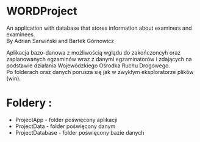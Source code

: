 # WORDProject
An application with database that stores information about examiners and examinees.  
By Adrian Sarwiński and Bartek Górnowicz  
  
  Aplikacja bazo-danowa z możliwością wglądu do zakończoncyh oraz zaplanowanych egzaminów wraz z danymi egzaminatorów i zdających na podstawie działania Wojewódzkiego Ośrodka Ruchu Drogowego.  
  Po folderach oraz danych porusza się jak w zwykłym eksploratorze plików (win).  
  
  # Foldery :  
  - ProjectApp - folder poświęcony aplikacji  
  - ProjectData - folder poświęcony danym
  - ProjectDatabase - folder poświęcony bazie danych
